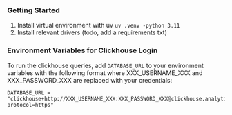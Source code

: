 ### Getting Started

1. Install virtual environment with uv `uv .venv -python 3.11`
2. Install relevant drivers (todo, add a requirements txt)


### Environment Variables for Clickhouse Login
To run the clickhouse queries, add `DATABASE_URL` to your environment variables with the following format where XXX_USERNAME_XXX and XXX_PASSWORD_XXX are replaced with your credentials:
```
DATABASE_URL = "clickhouse+http://XXX_USERNAME_XXX:XXX_PASSWORD_XXX@clickhouse.analytics.production.platform.ethpandaops.io:443/default?protocol=https"
```
